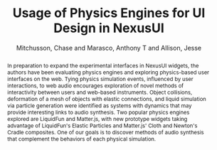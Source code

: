 --- 
  title: "Usage of Physics Engines for UI Design in NexusUI" 
  abstract: "In preparation to expand the experimental interfaces in NexusUI widgets, the authors have been evaluating physics engines and exploring physics-based user interfaces on the web. Tying physics simulation events, influenced by user interactions, to web audio encourages exploration of novel methods of interactivity between users and web-based instruments. Object collisions, deformation of a mesh of objects with elastic connections, and liquid simulation via particle generation were identified as systems with dynamics that may provide interesting links to audio synthesis. Two popular physics engines explored are LiquidFun and Matter.js, with new prototype widgets taking advantage of LiquidFun's Elastic Particles and Matter.js' Cloth and Newton's Cradle composites. One of our goals is to discover methods of audio synthesis that complement the behaviors of each physical simulation." 
  address: "London" 
  author: "Mitchusson, Chase and Marasco, Anthony T and Allison, Jesse" 
  booktitle: "Proceedings of the International Web Audio Conference" 
  editor: "Thalmann, Florian and Ewert, Sebastian" 
  month: "Proceedings of the International Web Audio Conference"
  pages: "1--2" 
  publisher: "Queen Mary University of London" 
  series: "WAC '17"
  type: "Talk"  
  year: "2017" 
  id: "2017_EA_65" 
  tags: year2017 
  pdflink: /_data/papers/pdf/2017/2017_65.pdf
  ISSN: Can't find it!
---